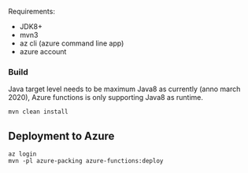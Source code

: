 Requirements: 
* JDK8+
* mvn3
* az cli (azure command line app)
* azure account

### Build
Java target level needs to be maximum Java8 as currently (anno march 2020), Azure functions is only supporting Java8 as runtime.

```
mvn clean install
```

## Deployment to Azure
```
az login
mvn -pl azure-packing azure-functions:deploy
```
